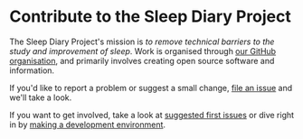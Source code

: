 # Contribute to the Sleep Diary Project

The Sleep Diary Project's mission is *to remove technical barriers to the study and improvement of sleep*.  Work is organised through [our GitHub organisation](https://github.com/sleepdiary/), and primarily involves creating open source software and information.

If you'd like to report a problem or suggest a small change, [file an issue](https://github.com/sleepdiary/conference-room/issues/new/choose) and we'll take a look.

If you want to get involved, take a look at [suggested first issues](https://github.com/sleepdiary/conference-room/issues?q=label%3A%22good+first+issue%22+is%3Aissue+is%3Aopen) or dive right in by [making a development environment](dev-environment).
